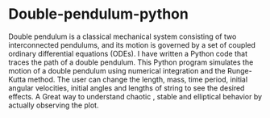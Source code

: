 # Double-pendulum-python
Double pendulum is a classical mechanical system consisting of two 
interconnected pendulums, and its motion is governed by a set of coupled ordinary differential equations (ODEs).
I have written a Python code that traces the path of a double pendulum. 
This Python program simulates the motion of a double pendulum using numerical integration and the Runge-Kutta method. The user can change
the length, mass, time period, initial angular velocities, initial angles and lengths of string to see the desired effects.
A Great way to understand chaotic , stable and elliptical behavior by actually observing the plot.
